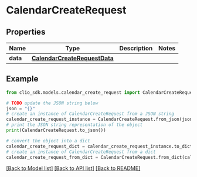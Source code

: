 # CalendarCreateRequest


## Properties

Name | Type | Description | Notes
------------ | ------------- | ------------- | -------------
**data** | [**CalendarCreateRequestData**](CalendarCreateRequestData.md) |  | 

## Example

```python
from clio_sdk.models.calendar_create_request import CalendarCreateRequest

# TODO update the JSON string below
json = "{}"
# create an instance of CalendarCreateRequest from a JSON string
calendar_create_request_instance = CalendarCreateRequest.from_json(json)
# print the JSON string representation of the object
print(CalendarCreateRequest.to_json())

# convert the object into a dict
calendar_create_request_dict = calendar_create_request_instance.to_dict()
# create an instance of CalendarCreateRequest from a dict
calendar_create_request_from_dict = CalendarCreateRequest.from_dict(calendar_create_request_dict)
```
[[Back to Model list]](../README.md#documentation-for-models) [[Back to API list]](../README.md#documentation-for-api-endpoints) [[Back to README]](../README.md)


